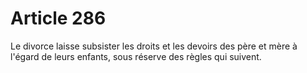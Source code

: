 # Article 286

Le divorce laisse subsister les droits et les devoirs des père et mère à l'égard de leurs enfants, sous réserve des règles qui suivent.
